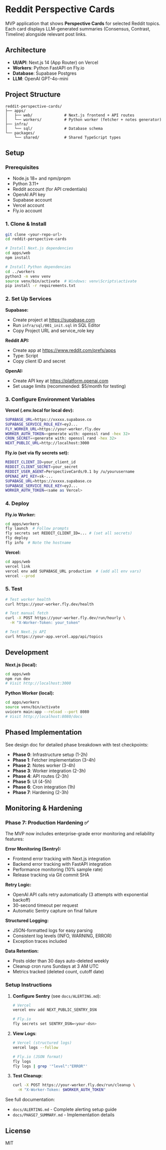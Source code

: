 # Reddit Perspective Cards

MVP application that shows **Perspective Cards** for selected Reddit topics. Each card displays LLM-generated summaries (Consensus, Contrast, Timeline) alongside relevant post links.

## Architecture

- **UI/API**: Next.js 14 (App Router) on Vercel
- **Workers**: Python FastAPI on Fly.io
- **Database**: Supabase Postgres
- **LLM**: OpenAI GPT-4o-mini

## Project Structure

```
reddit-perspective-cards/
├── apps/
│   ├── web/              # Next.js frontend + API routes
│   └── workers/          # Python worker (fetcher + notes generator)
├── infra/
│   └── sql/              # Database schema
└── packages/
    └── shared/           # Shared TypeScript types
```

## Setup

### Prerequisites

- Node.js 18+ and npm/pnpm
- Python 3.11+
- Reddit account (for API credentials)
- OpenAI API key
- Supabase account
- Vercel account
- Fly.io account

### 1. Clone & Install

```bash
git clone <your-repo-url>
cd reddit-perspective-cards

# Install Next.js dependencies
cd apps/web
npm install

# Install Python dependencies
cd ../workers
python3 -m venv venv
source venv/bin/activate  # Windows: venv\Scripts\activate
pip install -r requirements.txt
```

### 2. Set Up Services

**Supabase:**
- Create project at https://supabase.com
- Run `infra/sql/001_init.sql` in SQL Editor
- Copy Project URL and service_role key

**Reddit API:**
- Create app at https://www.reddit.com/prefs/apps
- Type: Script
- Copy client ID and secret

**OpenAI:**
- Create API key at https://platform.openai.com
- Set usage limits (recommended: $5/month for testing)

### 3. Configure Environment Variables

**Vercel (.env.local for local dev):**
```bash
SUPABASE_URL=https://xxxxx.supabase.co
SUPABASE_SERVICE_ROLE_KEY=eyJ...
FLY_WORKER_URL=https://your-worker.fly.dev
WORKER_AUTH_TOKEN=<generate with: openssl rand -hex 32>
CRON_SECRET=<generate with: openssl rand -hex 32>
NEXT_PUBLIC_URL=http://localhost:3000
```

**Fly.io (set via fly secrets set):**
```bash
REDDIT_CLIENT_ID=your_client_id
REDDIT_CLIENT_SECRET=your_secret
REDDIT_USER_AGENT=PerspectiveCards/0.1 by /u/yourusername
OPENAI_API_KEY=sk-...
SUPABASE_URL=https://xxxxx.supabase.co
SUPABASE_SERVICE_ROLE_KEY=eyJ...
WORKER_AUTH_TOKEN=<same as Vercel>
```

### 4. Deploy

**Fly.io Worker:**
```bash
cd apps/workers
fly launch  # Follow prompts
fly secrets set REDDIT_CLIENT_ID=... # (set all secrets)
fly deploy
fly info  # Note the hostname
```

**Vercel:**
```bash
cd apps/web
vercel link
vercel env add SUPABASE_URL production  # (add all env vars)
vercel --prod
```

### 5. Test

```bash
# Test worker health
curl https://your-worker.fly.dev/health

# Test manual fetch
curl -X POST https://your-worker.fly.dev/run/hourly \
  -H "X-Worker-Token: your_token"

# Test Next.js API
curl https://your-app.vercel.app/api/topics
```

## Development

**Next.js (local):**
```bash
cd apps/web
npm run dev
# Visit http://localhost:3000
```

**Python Worker (local):**
```bash
cd apps/workers
source venv/bin/activate
uvicorn main:app --reload --port 8080
# Visit http://localhost:8080/docs
```

## Phased Implementation

See design doc for detailed phase breakdown with test checkpoints:
- **Phase 0**: Infrastructure setup (1-2h)
- **Phase 1**: Fetcher implementation (3-4h)
- **Phase 2**: Notes worker (3-4h)
- **Phase 3**: Worker integration (2-3h)
- **Phase 4**: API routes (2-3h)
- **Phase 5**: UI (4-5h)
- **Phase 6**: Cron integration (1h)
- **Phase 7**: Hardening (2-3h)

## Monitoring & Hardening

### Phase 7: Production Hardening ✅

The MVP now includes enterprise-grade error monitoring and reliability features:

**Error Monitoring (Sentry):**
- Frontend error tracking with Next.js integration
- Backend error tracking with FastAPI integration
- Performance monitoring (10% sample rate)
- Release tracking via Git commit SHA

**Retry Logic:**
- OpenAI API calls retry automatically (3 attempts with exponential backoff)
- 30-second timeout per request
- Automatic Sentry capture on final failure

**Structured Logging:**
- JSON-formatted logs for easy parsing
- Consistent log levels (INFO, WARNING, ERROR)
- Exception traces included

**Data Retention:**
- Posts older than 30 days auto-deleted weekly
- Cleanup cron runs Sundays at 3 AM UTC
- Metrics tracked (deleted count, cutoff date)

### Setup Instructions

1. **Configure Sentry** (see `docs/ALERTING.md`):
   ```bash
   # Vercel
   vercel env add NEXT_PUBLIC_SENTRY_DSN

   # Fly.io
   fly secrets set SENTRY_DSN=<your-dsn>
   ```

2. **View Logs**:
   ```bash
   # Vercel (structured logs)
   vercel logs --follow

   # Fly.io (JSON format)
   fly logs
   fly logs | grep '"level":"ERROR"'
   ```

3. **Test Cleanup**:
   ```bash
   curl -X POST https://your-worker.fly.dev/run/cleanup \
     -H "X-Worker-Token: $WORKER_AUTH_TOKEN"
   ```

See full documentation:
- `docs/ALERTING.md` - Complete alerting setup guide
- `docs/PHASE7_SUMMARY.md` - Implementation details

## License

MIT
